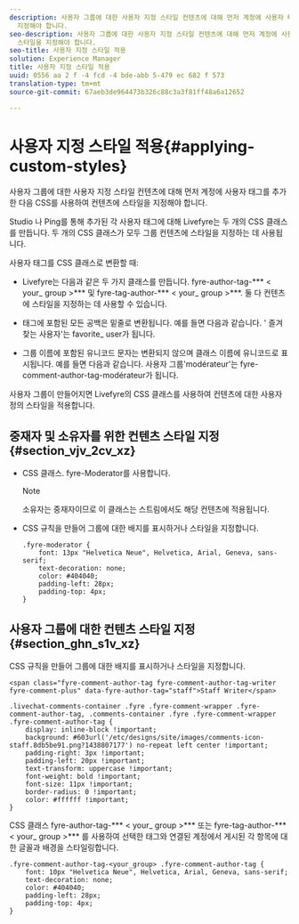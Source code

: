 ```yaml
---
description: 사용자 그룹에 대한 사용자 지정 스타일 컨텐츠에 대해 먼저 계정에 사용자 태그를 추가한 다음 CSS를 사용하여 컨텐츠에 스타일을
  지정해야 합니다.
seo-description: 사용자 그룹에 대한 사용자 지정 스타일 컨텐츠에 대해 먼저 계정에 사용자 태그를 추가한 다음 CSS를 사용하여 컨텐츠에
  스타일을 지정해야 합니다.
seo-title: 사용자 지정 스타일 적용
solution: Experience Manager
title: 사용자 지정 스타일 적용
uuid: 0556 aa 2 f -4 fcd -4 bde-abb 5-479 ec 682 f 573
translation-type: tm+mt
source-git-commit: 67aeb3de964473b326c88c3a3f81ff48a6a12652

---
```



# 사용자 지정 스타일 적용{#applying-custom-styles}

사용자 그룹에 대한 사용자 지정 스타일 컨텐츠에 대해 먼저 계정에 사용자 태그를 추가한 다음 CSS를 사용하여 컨텐츠에 스타일을 지정해야 합니다.

Studio 나 Ping를 통해 추가된 각 사용자 태그에 대해 Livefyre는 두 개의 CSS 클래스를 만듭니다. 두 개의 CSS 클래스가 모두 그룹 컨텐츠에 스타일을 지정하는 데 사용됩니다.

사용자 태그를 CSS 클래스로 변환할 때:

* Livefyre는 다음과 같은 두 가지 클래스를 만듭니다. fyre-author-tag-*** < your_ group >*** 및 fyre-tag-author-*** < your_ group >***. 둘 다 컨텐츠에 스타일을 지정하는 데 사용할 수 있습니다.

* 태그에 포함된 모든 공백은 밑줄로 변환됩니다. 예를 들면 다음과 같습니다. ' 즐겨찾는 사용자'는 favorite_ user가 됩니다.
* 그룹 이름에 포함된 유니코드 문자는 변환되지 않으며 클래스 이름에 유니코드로 표시됩니다. 예를 들면 다음과 같습니다. 사용자 그룹'modérateur'는 fyre-comment-author-tag-modérateur가 됩니다.

사용자 그룹이 만들어지면 Livefyre의 CSS 클래스를 사용하여 컨텐츠에 대한 사용자 정의 스타일을 적용합니다.

## 중재자 및 소유자를 위한 컨텐츠 스타일 지정 {#section_vjv_2cv_xz}

* CSS 클래스. fyre-Moderator를 사용합니다.

   >[!NOTE]
   >
   >소유자는 중재자이므로 이 클래스는 스트림에서도 해당 컨텐츠에 적용됩니다.

* CSS 규칙을 만들어 그룹에 대한 배지를 표시하거나 스타일을 지정합니다.

   ```
   .fyre-moderator { 
       font: 13px "Helvetica Neue", Helvetica, Arial, Geneva, sans-serif; 
       text-decoration: none; 
       color: #404040; 
       padding-left: 28px; 
       padding-top: 4px; 
   }
   ```

## 사용자 그룹에 대한 컨텐츠 스타일 지정 {#section_ghn_s1v_xz}

CSS 규칙을 만들어 그룹에 대한 배지를 표시하거나 스타일을 지정합니다.

```
<span class="fyre-comment-author-tag fyre-comment-author-tag-writer fyre-comment-plus" data-fyre-author-tag="staff">Staff Writer</span>
```

```
.livechat-comments-container .fyre .fyre-comment-wrapper .fyre-comment-author-tag, .comments-container .fyre .fyre-comment-wrapper .fyre-comment-author-tag { 
    display: inline-block !important; 
    background: #603url('/etc/designs/site/images/comments-icon-staff.8db5be91.png?1438807177') no-repeat left center !important; 
    padding-right: 3px !important; 
    padding-left: 20px !important; 
    text-transform: uppercase !important; 
    font-weight: bold !important; 
    font-size: 11px !important; 
    border-radius: 0 !important; 
    color: #ffffff !important; 
}
```

CSS 클래스 fyre-author-tag-*** < your_ group >*** 또는 fyre-tag-author-*** < your_ group >*** 를 사용하여 선택한 태그와 연결된 계정에서 게시된 각 항목에 대한 글꼴과 배경을 스타일링합니다.

```
.fyre-comment-author-tag-<your_group> .fyre-comment-author-tag { 
    font: 10px "Helvetica Neue", Helvetica, Arial, Geneva, sans-serif; 
    text-decoration: none; 
    color: #404040; 
    padding-left: 28px; 
    padding-top: 4px; 
}
```


